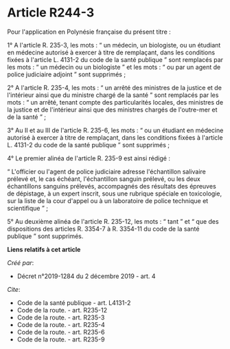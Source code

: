 # Article R244-3

Pour l'application en Polynésie française du présent titre : 

1° A l'article R. 235-3, les mots : “ un médecin, un biologiste, ou un étudiant en médecine autorisé à exercer à titre de
remplaçant, dans les conditions fixées à l'article L. 4131-2 du code de la santé publique ” sont remplacés par les mots : “
un médecin ou un biologiste ” et les mots : “ ou par un agent de police judiciaire adjoint ” sont supprimés ; 

2° A l'article R. 235-4, les mots : “ un arrêté des ministres de la justice et de l'intérieur ainsi que du ministre chargé de
la santé ” sont remplacés par les mots : “ un arrêté, tenant compte des particularités locales, des ministres de la justice
et de l'intérieur ainsi que des ministres chargés de l'outre-mer et de la santé ” ; 

3° Au II et au III de l'article R. 235-6, les mots : “ ou un étudiant en médecine autorisé à exercer à titre de remplaçant,
dans les conditions fixées à l'article L. 4131-2 du code de la santé publique ” sont supprimés ; 

4° Le premier alinéa de l'article R. 235-9 est ainsi rédigé : 

“ L'officier ou l'agent de police judiciaire adresse l'échantillon salivaire prélevé et, le cas échéant, l'échantillon
sanguin prélevé, ou les deux échantillons sanguins prélevés, accompagnés des résultats des épreuves de dépistage, à un expert
inscrit, sous une rubrique spéciale en toxicologie, sur la liste de la cour d'appel ou à un laboratoire de police technique
et scientifique ” ; 

5° Au deuxième alinéa de l'article R. 235-12, les mots : “ tant ” et “ que des dispositions des articles R. 3354-7 à R.
3354-11 du code de la santé publique ” sont supprimés.

**Liens relatifs à cet article**

_Créé par_:

  - Décret n°2019-1284 du 2 décembre 2019 - art. 4

_Cite_:

  - Code de la santé publique - art. L4131-2
  - Code de la route. - art. R235-12
  - Code de la route. - art. R235-3
  - Code de la route. - art. R235-4
  - Code de la route. - art. R235-6
  - Code de la route. - art. R235-9

